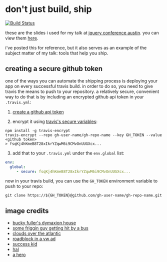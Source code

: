# don't just build, ship

[![Build Status](https://travis-ci.org/aaronj1335/shipit.png?branch=master)](https://travis-ci.org/aaronj1335/shipit)

these are the slides i used for my talk at [jquery conference austin][jqconf].
you can view them [here][slides].

i've posted this for reference, but it also serves as an example of the subject
matter of my talk: tools that help you ship.

## creating a secure github token

one of the ways you can automate the shipping process is deploying your app on
every successful travis build. in order to do so, you need to give travis the
means to push to your repository. a relatively secure, convenient way to do
that is by including an encrypted github api token in your `.travis.yml`:

1. [create a github api token][gh-token]

2. encrypt it using [travis's secure variables][secure-var]:

```shell
npm install -g travis-encrypt
travis-encrypt --repo gh-user-name/gh-repo-name --key GH_TOKEN --value <github token>
> fsqKj4hKmeB8T28xIkrYZqwM6i9CMvOnUUGXcx...
```

3. add that to your `.travis.yml` under the `env.global` list:

```yaml
env:
  global:
     - secure: fsqKj4hKmeB8T28xIkrYZqwM6i9CMvOnUUGXcx...
```

now in your travis build, you can use the `GH_TOKEN` environment variable to
push to your repo:

```shell
git clone https://${GH_TOKEN}@github.com/gh-user-name/gh-repo-name.git
```

## image credits

 - [bucky fuller's dymaxion house][dymaxion]
 - [some friggin guy getting hit by a bus][bus]
 - [clouds over the atlantic][ocean]
 - [roadblock in a vw ad][ad]
 - [success kid][kid]
 - [hal][]
 - [a hero][colbert]

[jqconf]: http://events.jquery.org/2013/austin/
[dymaxion]: http://www.nikolasschiller.com/blog/index.php/archives/2008/11/08/1550/
[bus]: http://www.benbruno.com/2012/09/new-trap-bar-deadlift-personal-best/
[ocean]: http://en.wikipedia.org/wiki/File:Clouds_over_the_Atlantic_Ocean.jpg
[ad]: http://www.germancarblog.com/2007/02/vw-touareg-road-block-ad.html
[kid]: http://www.flickr.com/photos/sammyjammy/1285612321/in/set-72157620597747933
[hal]: http://www.wallpaperup.com/2867/Space_Odyssey_-_Hal_9000.html
[colbert]: http://sharpwriter.deviantart.com/art/Stephen-Colbert-atop-an-eagle-189413801
[gh-token]: https://github.com/blog/1509-personal-api-tokens
[secure-var]: https://github.com/blog/1509-personal-api-tokens
[slides]: http://aaronstacy.com/shipit/
